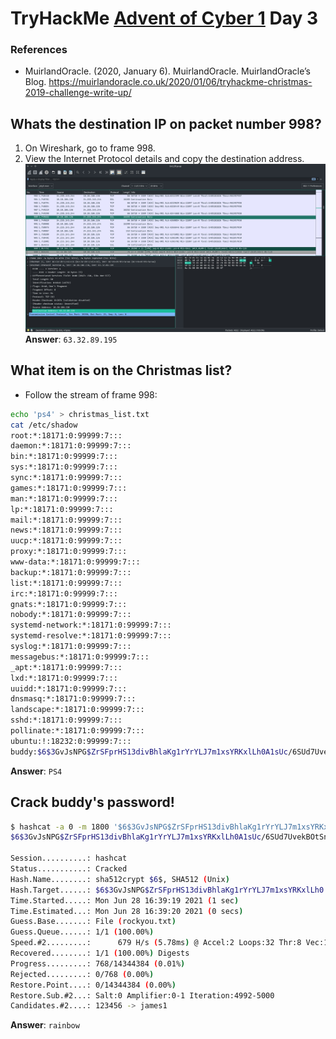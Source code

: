 # TryHackMe [Advent of Cyber 1](https://tryhackme.com/room/25daysofchristmas) Day 3
### References
* MuirlandOracle. (2020, January 6). MuirlandOracle. MuirlandOracle’s Blog. https://muirlandoracle.co.uk/2020/01/06/tryhackme-christmas-2019-challenge-write-up/
## Whats the destination IP on packet number 998?
1. On Wireshark, go to frame 998.
2. View the Internet Protocol details and copy the destination address.
![frame 998](998.jpg)
**Answer**: `63.32.89.195`
## What item is on the Christmas list?
* Follow the stream of frame 998:
```bash
echo 'ps4' > christmas_list.txt
cat /etc/shadow
root:*:18171:0:99999:7:::
daemon:*:18171:0:99999:7:::
bin:*:18171:0:99999:7:::
sys:*:18171:0:99999:7:::
sync:*:18171:0:99999:7:::
games:*:18171:0:99999:7:::
man:*:18171:0:99999:7:::
lp:*:18171:0:99999:7:::
mail:*:18171:0:99999:7:::
news:*:18171:0:99999:7:::
uucp:*:18171:0:99999:7:::
proxy:*:18171:0:99999:7:::
www-data:*:18171:0:99999:7:::
backup:*:18171:0:99999:7:::
list:*:18171:0:99999:7:::
irc:*:18171:0:99999:7:::
gnats:*:18171:0:99999:7:::
nobody:*:18171:0:99999:7:::
systemd-network:*:18171:0:99999:7:::
systemd-resolve:*:18171:0:99999:7:::
syslog:*:18171:0:99999:7:::
messagebus:*:18171:0:99999:7:::
_apt:*:18171:0:99999:7:::
lxd:*:18171:0:99999:7:::
uuidd:*:18171:0:99999:7:::
dnsmasq:*:18171:0:99999:7:::
landscape:*:18171:0:99999:7:::
sshd:*:18171:0:99999:7:::
pollinate:*:18171:0:99999:7:::
ubuntu:!:18232:0:99999:7:::
buddy:$6$3GvJsNPG$ZrSFprHS13divBhlaKg1rYrYLJ7m1xsYRKxlLh0A1sUc/6SUd7UvekBOtSnSyBwk3vCDqBhrgxQpkdsNN6aYP1:18233:0:99999:7:::
```

**Answer**: `PS4`
## Crack buddy's password!
```bash
$ hashcat -a 0 -m 1800 '$6$3GvJsNPG$ZrSFprHS13divBhlaKg1rYrYLJ7m1xsYRKxlLh0A1sUc/6SUd7UvekBOtSnSyBwk3vCDqBhrgxQpkdsNN6aYP1' rockyou.txt
$6$3GvJsNPG$ZrSFprHS13divBhlaKg1rYrYLJ7m1xsYRKxlLh0A1sUc/6SUd7UvekBOtSnSyBwk3vCDqBhrgxQpkdsNN6aYP1:rainbow

Session..........: hashcat
Status...........: Cracked
Hash.Name........: sha512crypt $6$, SHA512 (Unix)
Hash.Target......: $6$3GvJsNPG$ZrSFprHS13divBhlaKg1rYrYLJ7m1xsYRKxlLh0...N6aYP1
Time.Started.....: Mon Jun 28 16:39:19 2021 (1 sec)
Time.Estimated...: Mon Jun 28 16:39:20 2021 (0 secs)
Guess.Base.......: File (rockyou.txt)
Guess.Queue......: 1/1 (100.00%)
Speed.#2.........:      679 H/s (5.78ms) @ Accel:2 Loops:32 Thr:8 Vec:1
Recovered........: 1/1 (100.00%) Digests
Progress.........: 768/14344384 (0.01%)
Rejected.........: 0/768 (0.00%)
Restore.Point....: 0/14344384 (0.00%)
Restore.Sub.#2...: Salt:0 Amplifier:0-1 Iteration:4992-5000
Candidates.#2....: 123456 -> james1
```
**Answer**: `rainbow`